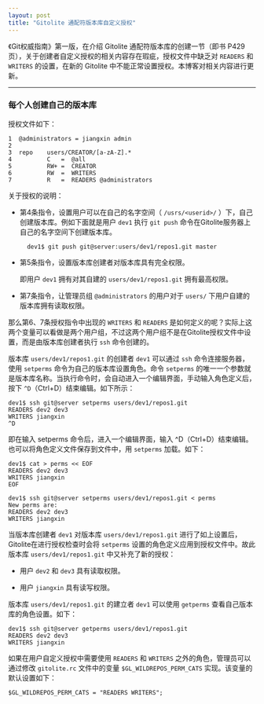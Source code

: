 ```yaml
---
layout: post
title: "Gitolite 通配符版本库自定义授权"
---
```


《Git权威指南》第一版，在介绍 Gitolite 通配符版本库的创建一节（即书 P429 页），关于创建者自定义授权的相关内容存在瑕疵，授权文件中缺乏对 `READERS` 和 `WRITERS` 的设置，在新的 Gitolite 中不能正常设置授权。本博客对相关内容进行更新。

---

### 每个人创建自己的版本库

授权文件如下：

    1  @administrators = jiangxin admin
    2
    3  repo    users/CREATOR/[a-zA-Z].*
    4          C   =  @all
    5          RW+ =  CREATOR
    6          RW  =  WRITERS
    7          R   =  READERS @administrators 

关于授权的说明：

* 第4条指令，设置用户可以在自己的名字空间（ `/usrs/<userid>/` ）下，自己创建版本库。例如下面就是用户 `dev1` 执行 `git push` 命令在Gitolite服务器上自己的名字空间下创建版本库。

        dev1$ git push git@server:users/dev1/repos1.git master

* 第5条指令，设置版本库创建者对版本库具有完全权限。
  
    即用户 `dev1` 拥有对其自建的 `users/dev1/repos1.git` 拥有最高权限。

* 第7条指令，让管理员组 `@administrators` 的用户对于 `users/` 下用户自建的版本库拥有读取权限。

那么第6、7条授权指令中出现的 `WRITERS` 和 `READERS` 是如何定义的呢？实际上这两个变量可以看做是两个用户组，不过这两个用户组不是在Gitolite授权文件中设置，而是由版本库创建者执行 `ssh` 命令创建的。

版本库 `users/dev1/repos1.git` 的创建者 `dev1` 可以通过 `ssh` 命令连接服务器，使用 `setperms` 命令为自己的版本库设置角色。命令 `setperms` 的唯一一个参数就是版本库名称。当执行命令时，会自动进入一个编辑界面，手动输入角色定义后，按下 `^D`（Ctrl+D）结束编辑。如下所示：

    dev1$ ssh git@server setperms users/dev1/repos1.git
    READERS dev2 dev3
    WRITERS jiangxin
    ^D

即在输入 setperms 命令后，进入一个编辑界面，输入 ^D（Ctrl+D）结束编辑。也可以将角色定义文件保存到文件中，用 `setperms` 加载。如下：

    dev1$ cat > perms << EOF
    READERS dev2 dev3
    WRITERS jiangxin
    EOF

    dev1$ ssh git@server setperms users/dev1/repos1.git < perms
    New perms are:
    READERS dev2 dev3
    WRITERS jiangxin

当版本库创建者 `dev1` 对版本库 `users/dev1/repos1.git` 进行了如上设置后，Gitolite在进行授权检查时会将 `setperms` 设置的角色定义应用到授权文件中。故此版本库 `users/dev1/repos1.git` 中又补充了新的授权：

* 用户 `dev2` 和 `dev3` 具有读取权限。

* 用户 `jiangxin` 具有读写权限。

版本库 `users/dev1/repos1.git` 的建立者 `dev1` 可以使用 `getperms` 查看自己版本库的角色设置。如下：

    dev1$ ssh git@server getperms users/dev1/repos1.git
    READERS dev2 dev3
    WRITERS jiangxin

如果在用户自定义授权中需要使用 `READERS` 和 `WRITERS` 之外的角色，管理员可以通过修改 `gitolite.rc` 文件中的变量 `$GL_WILDREPOS_PERM_CATS` 实现。该变量的默认设置如下：

    $GL_WILDREPOS_PERM_CATS = "READERS WRITERS";
